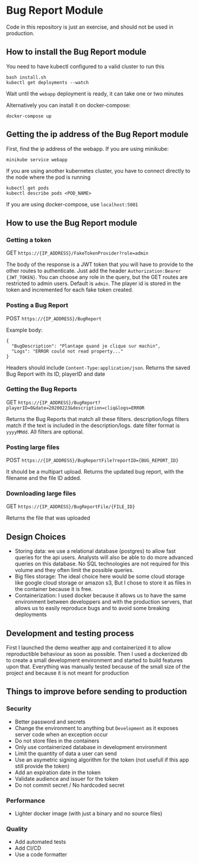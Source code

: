 # Bug Report Module

Code in this repository is just an exercise, and should not be used in production.

## How to install the Bug Report module

You need to have kubectl configured to a valid cluster to run this
```
bash install.sh
kubectl get deployments --watch
```
Wait until the `webapp` deployment is ready, it can take one or two minutes

Alternatively you can install it on docker-compose:
```
docker-compose up
```

## Getting the ip address of the Bug Report module

First, find the ip address of the webapp.
If you are using minikube:
```
minikube service webapp
```
If you are using another kubernetes cluster, you have to connect directly to the node where the pod is running
```
kubectl get pods
kubectl describe pods <POD_NAME>
```
If you are using docker-compose, use `localhost:5001`

## How to use the Bug Report module

### Getting a token

GET `https://{IP_ADDRESS}/FakeTokenProvider?role=admin`

The body of the response is a JWT token that you will have to provide to the other routes to authenticate. Just add the header `Authorization:Bearer {JWT_TOKEN}`. You can choose any role in the query, but the GET routes are restricted to admin users. Default is `admin`. The player id is stored in the token and incremented for each fake token created.

### Posting a Bug Report

POST `https://{IP_ADDRESS}/BugReport`

Example body:
```
{
  "BugDescription": "Plantage quand je clique sur machin",
  "Logs": "ERROR could not read property..."
}
```
Headers should include `Content-Type:application/json`.
Returns the saved Bug Report with its ID, playerID and date

### Getting the Bug Reports

GET `https://{IP_ADDRESS}/BugReport?playerID=0&date=20200223&description=cliq&logs=ERROR`

Returns the Bug Reports that match all these filters.
description/logs filters match if the text is included in the description/logs. date filter format is `yyyyMMdd`.
All filters are optional.

### Posting large files

POST `https://{IP_ADDRESS}/BugReportFile?reportID={BUG_REPORT_ID}`

It should be a multipart upload.
Returns the updated bug report, with the filename and the file ID added.

### Downloading large files

GET `https://{IP_ADDRESS}/BugReportFile/{FILE_ID}`

Returns the file that was uploaded

## Design Choices

* Storing data: we use a relational database (postgres) to allow fast queries for the api users. Analysts will also be able to do more advanced queries on this database. No SQL technologies are not required for this volume and they often limit the possible queries.
* Big files storage: The ideal choice here would be some cloud storage like google cloud storage or amazon s3, But I chose to store it as files in the container because it is free.
* Containerization: I used docker because it allows us to have the same environment between developpers and with the production servers, that allows us to easily reproduce bugs and to avoid some breaking deployments

## Development and testing process

First I launched the demo weather app and containerized it to allow reproductible behaviour as soon as possible. Then I used a dockerized db to create a small development environment and started to build features upon that. Everything was manually tested because of the small size of the project and because it is not meant for production

## Things to improve before sending to production

### Security

* Better password and secrets
* Change the environment to anything but `Development` as it exposes server code when an exception occur
* Do not store files in the containers
* Only use containerized database in development environment
* Limit the quantity of data a user can send
* Use an asymetric signing algorithm for the token (not usefull if this app still provide the token)
* Add an expiration date in the token
* Validate audience and issuer for the token
* Do not commit secret / No hardcoded secret

### Performance

* Lighter docker image (with just a binary and no source files)

### Quality

* Add automated tests
* Add CI/CD
* Use a code formatter
